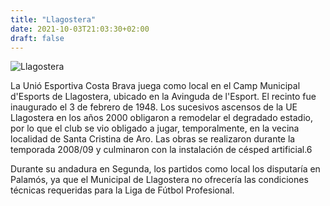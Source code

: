 ```yaml
---
title: "Llagostera"
date: 2021-10-03T21:03:30+02:00
draft: false
---
```


![Llagostera](/img/llagostera.jpg)

La Unió Esportiva Costa Brava juega como local en el Camp Municipal d'Esports de Llagostera, ubicado en la Avinguda de l'Esport. El recinto fue inaugurado el 3 de febrero de 1948. Los sucesivos ascensos de la UE Llagostera en los años 2000 obligaron a remodelar el degradado estadio, por lo que el club se vio obligado a jugar, temporalmente, en la vecina localidad de Santa Cristina de Aro. Las obras se realizaron durante la temporada 2008/09 y culminaron con la instalación de césped artificial.6​

Durante su andadura en Segunda, los partidos como local los disputaría en Palamós, ya que el Municipal de Llagostera no ofrecería las condiciones técnicas requeridas para la Liga de Fútbol Profesional.